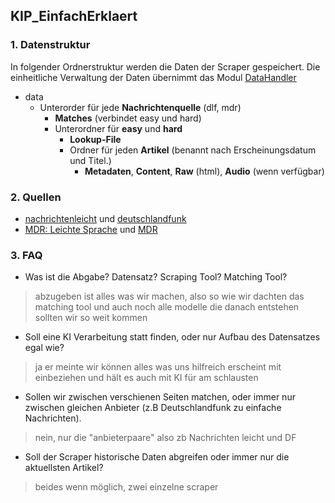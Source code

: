 ## KIP_EinfachErklaert

### 1. Datenstruktur  
In folgender Ordnerstruktur werden die Daten der Scraper gespeichert. Die einheitliche Verwaltung der Daten übernimmt das Modul [DataHandler](services/DataHandler.py)

- data
    - Unterorder für jede **Nachrichtenquelle** (dlf, mdr)
        - **Matches** (verbindet easy und hard)
        - Unterordner für **easy** und **hard**
            - **Lookup-File**
            - Ordner für jeden **Artikel** (benannt nach Erscheinungsdatum und Titel.)
                - **Metadaten**, **Content**, **Raw** (html), **Audio** (wenn verfügbar)

### 2. Quellen  

- [nachrichtenleicht](https://nachrichtenleicht.de) und [deutschlandfunk](https://deutschlandfunk.de)
- [MDR: Leichte Sprache](https://www.mdr.de/nachrichten/podcast/leichte-sprache/nachrichten-leichte-sprache-100.html) und [MDR](https://www.mdr.de/nachrichten/index.html)

### 3. FAQ 

- Was ist die Abgabe? Datensatz? Scraping Tool? Matching Tool?
> abzugeben ist alles was wir machen, also so wie wir dachten das matching tool und auch noch alle modelle die danach entstehen sollten wir so weit kommen

- Soll eine KI Verarbeitung statt finden, oder nur Aufbau des Datensatzes egal wie?
> ja er meinte wir können alles was uns hilfreich erscheint mit einbeziehen und hält es auch mit KI für am schlausten  

- Sollen wir zwischen verschienen Seiten matchen, oder immer nur zwischen gleichen Anbieter (z.B Deutschlandfunk zu einfache Nachrichten).
> nein, nur die "anbieterpaare" also zb Nachrichten leicht und DF

- Soll der Scraper historische Daten abgreifen oder immer nur die aktuellsten Artikel?
> beides wenn möglich, zwei einzelne scraper





